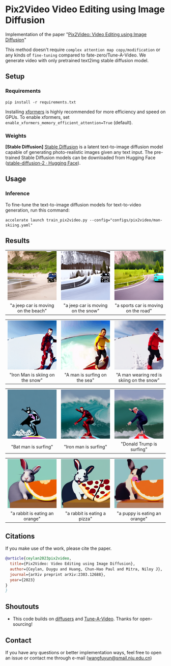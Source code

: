# Pix2Video Video Editing using Image Diffusion
Implementation of the paper "[Pix2Video: Video Editing using Image Diffusion](https://duyguceylan.github.io/pix2video.github.io/)" 

This method doesn't require `complex attention map copy/modification` or any kinds of `fine-tuning` compared to fate-zero/Tune-A-Video. We generate video with only pretrained text2img stable diffusion model. 

## Setup

### Requirements

```
pip install -r requirements.txt
```

Installing [xformers](https://github.com/facebookresearch/xformers) is highly recommended for more efficiency and speed on GPUs. To enable xformers, set `enable_xformers_memory_efficient_attention=True` (default).

### Weights

**[Stable Diffusion]** [Stable Diffusion](https://arxiv.org/abs/2112.10752) is a latent text-to-image diffusion model capable of generating photo-realistic images given any text input. The pre-trained Stable Diffusion models can be downloaded from Hugging Face ([stable-diffusion-2 · Hugging Face](https://huggingface.co/stabilityai/stable-diffusion-2-depth)).

## Usage

### Inference

To fine-tune the text-to-image diffusion models for text-to-video generation, run this command:

```shell
accelerate launch train_pix2video.py --config="configs/pix2video/man-skiing.yaml"
```

## Results

<table class="center">
<tr>
  <td><img src="./assets/a jeep car is moving on the beach.gif"></td>      
  <td><img src="./assets/a jeep car is moving on the snow.gif"></td>
  <td><img src="./assets/a sports car is moving on the road.gif"></td>
</tr>
<tr>
  <td width=33% style="text-align:center;">"a jeep car is moving on the beach"</td>
  <td width=33% style="text-align:center;">"a jeep car is moving on the snow"</td>
  <td width=33% style="text-align:center;">"a sports car is moving on the road"</td>
</tr>
</table>

<table class="center">
<tr>
  <td><img src="./assets/Iron Man is skiing on the snow.gif"></td>      
  <td><img src="./assets/A man is surfing on the sea.gif"></td>
  <td><img src="./assets/A man wearing red is skiing on the snow.gif"></td>
</tr>
<tr>
  <td width=33% style="text-align:center;">"Iron Man is skiing on the snow"</td>
  <td width=33% style="text-align:center;">"A man is surfing on the sea"</td>
  <td width=33% style="text-align:center;">"A man wearing red is skiing on the snow"</td>
</tr>
</table>

<table class="center">
<tr>
  <td><img src="./assets/Bat man is surfing.gif"></td>      
  <td><img src="./assets/Iron man is surfing.gif"></td>
  <td><img src="./assets/Donald Trump is surfing.gif"></td>
</tr>
<tr>
  <td width=33% style="text-align:center;">"Bat man is surfing"</td>
  <td width=33% style="text-align:center;">"Iron man is surfing"</td>
  <td width=33% style="text-align:center;">"Donald Trump is surfing"</td>
</tr>
</table>

<table class="center">
<tr>
  <td><img src="./assets/a rabbit is eating an orange.gif"></td>      
  <td><img src="./assets/a rabbit is eating a pizza.gif"></td>
  <td><img src="./assets/a puppy is eating an orange.gif"></td>
</tr>
<tr>
  <td width=33% style="text-align:center;">"a rabbit is eating an orange"</td>
  <td width=33% style="text-align:center;">"a rabbit is eating a pizza"</td>
  <td width=33% style="text-align:center;">"a puppy is eating an orange"</td>
</tr>
</table>


## Citations

If you make use of the work, please cite the paper.
```bibtex
@article{ceylan2023pix2video,
  title={Pix2Video: Video Editing using Image Diffusion},
  author={Ceylan, Duygu and Huang, Chun-Hao Paul and Mitra, Niloy J},
  journal={arXiv preprint arXiv:2303.12688},
  year={2023}
}
}
```

## Shoutouts

- This code builds on [diffusers](https://github.com/huggingface/diffusers) and [Tune-A-Video](https://github.com/showlab/Tune-A-Video). Thanks for open-sourcing!

## Contact

If you have any questions or better implementation ways, feel free to open an issue or contact me through e-mail (wangfuyun@smail.nju.edu.cn)

